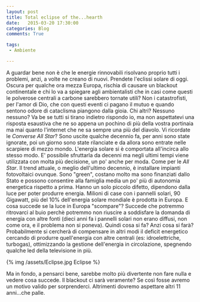 ```yaml
---
layout: post
title: Total eclipse of the...hearth
date:   2015-03-20 17:30:00
categories: Blog
comments: True

tags:
 - Ambiente

---
```


A guardar bene non è che le energie rinnovabili risolvano proprio tutti i problemi, anzi, a volte ne creano di nuovi. Prendete l'eclissi solare di oggi. Oscura per qualche ora mezza Europa, rischia di causare un blackout continentale e chi lo va a spiegare agli ambientalisti che in casi come questi le polverose centrali a carbone sarebbero tornate utili? 
Non i catastrofisti, per l'amor di Dio, che con questi eventi ci pagano il mutuo e quando sentono odore di cataclisma piangono dalla gioia. Chi altri? Nessuno nessuno? Va be se tutti si tirano indietro rispondo io, ma non aspettatevi una risposta esaustiva che ne so appena un pochino di più della vostra portinaia ma mai quanto l'internet che ne sa sempre una più del diavolo. 
Vi ricordate le *Converse All Star*? Sono uscite qualche decennio fa, per anni sono state ignorate, poi un giorno sono state rilanciate e da allora sono entrate nelle scarpiere di mezzo mondo. L'energia solare si è comportata all'incirca allo stesso modo. E' possibile sfruttarla da decenni ma negli ultimi tempi viene utilizzata con molta più decisione, un po' anche per moda. Come per le *All Star*. Il trend attuale, o meglio dell'ultimo decennio, è installare impianti fotovoltaici ovunque. Sono "green", costano molto ma sono finanziati dallo Stato e possono consentire alla famiglia media un po' più di autonomia energetica rispetto a prima. Hanno un solo piccolo difetto, dipendono dalla luce per poter produrre energia. Milioni di case con i pannelli solari, 90 Gigawatt, più del 10% dell'energia solare mondiale è prodotta in Europa. E cosa succede se la luce in Europa "scompare"? Succede che potremmo ritrovarci al buio perchè potremmo non riuscire a soddisfare la domanda di energia con altre fonti (dieci anni fa i pannelli solari non erano diffusi, non come ora, e il problema non si poneva). Quindi cosa si fa? Anzi cosa si farà? Probabilmente si cercherà di compensare in altri modi il deficit energetico cercando di produrre quell'energia con altre centrali (es: idroelettriche, turbogas), ottimizzando la gestione dell'energia in circolazione, spegnendo qualche led della televisione in più. 

{% img /assets/Eclipse.jpg  Eclipse %}  

Ma in fondo, a pensarci bene, sarebbe molto più divertente non fare nulla e vedere cosa succede. Il blackout ci sarà veramente? Se così fosse avremo un motivo valido per sorprenderci. Altrimenti dovremo aspettare altri 11 anni...che palle.